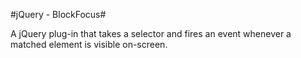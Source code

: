 #jQuery - BlockFocus#

A jQuery plug-in that takes a selector and fires an event whenever a matched element is visible on-screen.